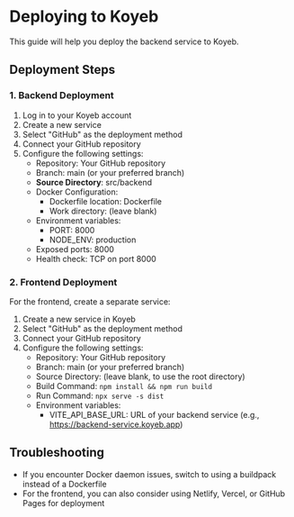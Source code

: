 
# Deploying to Koyeb

This guide will help you deploy the backend service to Koyeb.

## Deployment Steps

### 1. Backend Deployment

1. Log in to your Koyeb account
2. Create a new service
3. Select "GitHub" as the deployment method
4. Connect your GitHub repository
5. Configure the following settings:
   - Repository: Your GitHub repository
   - Branch: main (or your preferred branch)
   - **Source Directory**: src/backend
   - Docker Configuration:
     - Dockerfile location: Dockerfile
     - Work directory: (leave blank)
   - Environment variables:
     - PORT: 8000
     - NODE_ENV: production
   - Exposed ports: 8000
   - Health check: TCP on port 8000

### 2. Frontend Deployment

For the frontend, create a separate service:

1. Create a new service in Koyeb
2. Select "GitHub" as the deployment method
3. Connect your GitHub repository
4. Configure the following settings:
   - Repository: Your GitHub repository
   - Branch: main (or your preferred branch)
   - Source Directory: (leave blank, to use the root directory)
   - Build Command: `npm install && npm run build`
   - Run Command: `npx serve -s dist`
   - Environment variables:
     - VITE_API_BASE_URL: URL of your backend service (e.g., https://backend-service.koyeb.app)

## Troubleshooting

- If you encounter Docker daemon issues, switch to using a buildpack instead of a Dockerfile
- For the frontend, you can also consider using Netlify, Vercel, or GitHub Pages for deployment
